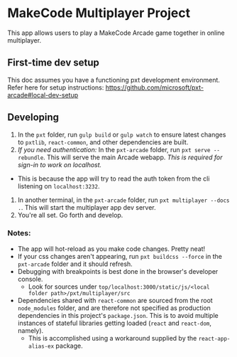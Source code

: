 # MakeCode Multiplayer Project

This app allows users to play a MakeCode Arcade game together in online multiplayer.

## First-time dev setup

This doc assumes you have a functioning pxt development environment. Refer here for setup instructions: https://github.com/microsoft/pxt-arcade#local-dev-setup 

## Developing

1. In the `pxt` folder, run `gulp build` or `gulp watch` to ensure latest changes to `pxtlib`, `react-common`, and other dependencies are built.
1. *If you need authentication:* In the `pxt-arcade` folder, run `pxt serve --rebundle`. This will serve the main Arcade webapp. *This is required for sign-in to work on localhost.*
  * This is because the app will try to read the auth token from the cli listening on `localhost:3232`.
1. In another terminal, in the `pxt-arcade` folder, run `pxt multiplayer --docs .`. This will start the multiplayer app dev server.
1. You're all set. Go forth and develop.


### Notes:
* The app will hot-reload as you make code changes. Pretty neat!
* If your css changes aren't appearing, run `pxt buildcss --force` in the `pxt-arcade` folder and it should refresh.
* Debugging with breakpoints is best done in the browser's developer console.
  * Look for sources under `top/localhost:3000/static/js/<local folder path>/pxt/multiplayer/src`
* Dependencies shared with `react-common` are sourced from the root `node_modules` folder, and are therefore not specified as production dependencies in this project's `package.json`. This is to avoid multiple instances of stateful libraries getting loaded (`react` and `react-dom`, namely).
  * This is accomplished using a workaround supplied by the `react-app-alias-ex` package.
